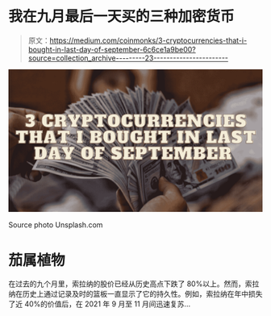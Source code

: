 # 我在九月最后一天买的三种加密货币

> 原文：<https://medium.com/coinmonks/3-cryptocurrencies-that-i-bought-in-last-day-of-september-6c6ce1a9be00?source=collection_archive---------23----------------------->

![](img/f11c1c13d6e1a2e554317132acfdea39.png)

Source photo Unsplash.com

# 茄属植物

在过去的九个月里，索拉纳的股价已经从历史高点下跌了 80%以上。然而，索拉纳在历史上通过记录及时的篮板一直显示了它的持久性。例如，索拉纳在年中损失了近 40%的价值后，在 2021 年 9 月至 11 月间迅速复苏…